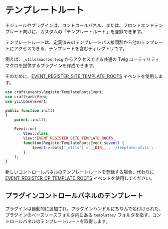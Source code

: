 # テンプレートルート

モジュールやプラグインは、コントロールパネル、または、フロントエンドテンプレート向けに、カスタムの「テンプレートルート」を登録できます。

テンプレートルートは、定義済みのテンプレートパス接頭辞から他のテンプレートにアクセスできる、テンプレートを含むディレクトリです。

例えば、`_utils/macros.twig` からアクセスできる共通の Twig ユーティリティマクロを提供するプラグインを作成できます。

そのために、[EVENT_REGISTER_SITE_TEMPLATE_ROOTS](api:craft\web\View::EVENT_REGISTER_SITE_TEMPLATE_ROOTS) イベントを使用します。

```php
use craft\events\RegisterTemplateRootsEvent;
use craft\web\View;
use yii\base\Event;

public function init()
{
    parent::init();

    Event::on(
        View::class,
        View::EVENT_REGISTER_SITE_TEMPLATE_ROOTS,
        function(RegisterTemplateRootsEvent $event) {
            $event->roots['_utils'] = __DIR__ . '/template-utils';
        }
    );
}
```

新しいコントロールパネルのテンプレートルートを登録する場合、代わりに [EVENT_REGISTER_CP_TEMPLATE_ROOTS](api:craft\web\View::EVENT_REGISTER_CP_TEMPLATE_ROOTS) イベントを使用してください。

## プラグインコントロールパネルのテンプレート

プラグインは自動的に追加され、プラグインハンドルにちなんで名付けられた、プラグインのベースソースフォルダ内にある `templates/` フォルダを指す、コントロールパネルのテンプレートルートを取得します。
